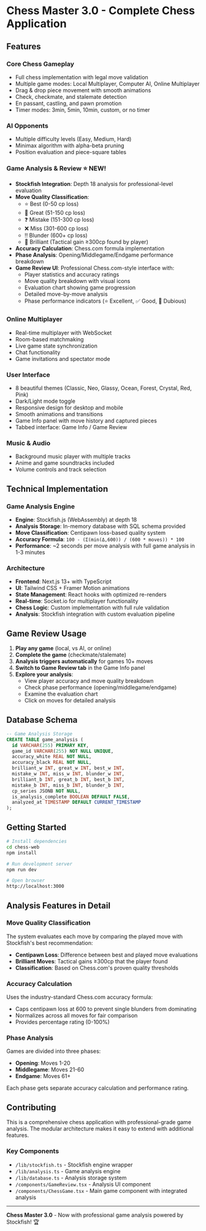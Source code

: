 # Chess Master 3.0 - Complete Chess Application

## Features

### Core Chess Gameplay
- Full chess implementation with legal move validation
- Multiple game modes: Local Multiplayer, Computer AI, Online Multiplayer
- Drag & drop piece movement with smooth animations
- Check, checkmate, and stalemate detection
- En passant, castling, and pawn promotion
- Timer modes: 3min, 5min, 10min, custom, or no timer

### AI Opponents
- Multiple difficulty levels (Easy, Medium, Hard)
- Minimax algorithm with alpha-beta pruning
- Position evaluation and piece-square tables

### Game Analysis & Review ⭐ NEW!
- **Stockfish Integration**: Depth 18 analysis for professional-level evaluation
- **Move Quality Classification**: 
  - ⭐ Best (0-50 cp loss)
  - 🔵 Great (51-150 cp loss)  
  - ❓ Mistake (151-300 cp loss)
  - ❌ Miss (301-600 cp loss)
  - ‼️ Blunder (600+ cp loss)
  - 💠 Brilliant (Tactical gain ≥300cp found by player)
- **Accuracy Calculation**: Chess.com formula implementation
- **Phase Analysis**: Opening/Middlegame/Endgame performance breakdown
- **Game Review UI**: Professional Chess.com-style interface with:
  - Player statistics and accuracy ratings
  - Move quality breakdown with visual icons
  - Evaluation chart showing game progression
  - Detailed move-by-move analysis
  - Phase performance indicators (⭐ Excellent, ✅ Good, 🤔 Dubious)

### Online Multiplayer
- Real-time multiplayer with WebSocket
- Room-based matchmaking
- Live game state synchronization
- Chat functionality
- Game invitations and spectator mode

### User Interface
- 8 beautiful themes (Classic, Neo, Glassy, Ocean, Forest, Crystal, Red, Pink)
- Dark/Light mode toggle
- Responsive design for desktop and mobile
- Smooth animations and transitions
- Game Info panel with move history and captured pieces
- Tabbed interface: Game Info / Game Review

### Music & Audio
- Background music player with multiple tracks
- Anime and game soundtracks included
- Volume controls and track selection

## Technical Implementation

### Game Analysis Engine
- **Engine**: Stockfish.js (WebAssembly) at depth 18
- **Analysis Storage**: In-memory database with SQL schema provided
- **Move Classification**: Centipawn loss-based quality system
- **Accuracy Formula**: `100 - (Σ(min(Δ,600)) / (600 * moves)) * 100`
- **Performance**: ~2 seconds per move analysis with full game analysis in 1-3 minutes

### Architecture
- **Frontend**: Next.js 13+ with TypeScript
- **UI**: Tailwind CSS + Framer Motion animations  
- **State Management**: React hooks with optimized re-renders
- **Real-time**: Socket.io for multiplayer functionality
- **Chess Logic**: Custom implementation with full rule validation
- **Analysis**: Stockfish integration with custom evaluation pipeline

## Game Review Usage

1. **Play any game** (local, vs AI, or online)
2. **Complete the game** (checkmate/stalemate)
3. **Analysis triggers automatically** for games 10+ moves
4. **Switch to Game Review tab** in the Game Info panel
5. **Explore your analysis**:
   - View player accuracy and move quality breakdown
   - Check phase performance (opening/middlegame/endgame)
   - Examine the evaluation chart
   - Click on moves for detailed analysis

## Database Schema

```sql
-- Game Analysis Storage
CREATE TABLE game_analysis (
  id VARCHAR(255) PRIMARY KEY,
  game_id VARCHAR(255) NOT NULL UNIQUE,
  accuracy_white REAL NOT NULL,
  accuracy_black REAL NOT NULL,
  brilliant_w INT, great_w INT, best_w INT, 
  mistake_w INT, miss_w INT, blunder_w INT,
  brilliant_b INT, great_b INT, best_b INT,
  mistake_b INT, miss_b INT, blunder_b INT,
  cp_series JSONB NOT NULL,
  is_analysis_complete BOOLEAN DEFAULT FALSE,
  analyzed_at TIMESTAMP DEFAULT CURRENT_TIMESTAMP
);
```

## Getting Started

```bash
# Install dependencies
cd chess-web
npm install

# Run development server
npm run dev

# Open browser
http://localhost:3000
```

## Analysis Features in Detail

### Move Quality Classification
The system evaluates each move by comparing the played move with Stockfish's best recommendation:

- **Centipawn Loss**: Difference between best and played move evaluations
- **Brilliant Moves**: Tactical gains ≥300cp that the player found
- **Classification**: Based on Chess.com's proven quality thresholds

### Accuracy Calculation
Uses the industry-standard Chess.com accuracy formula:
- Caps centipawn loss at 600 to prevent single blunders from dominating
- Normalizes across all moves for fair comparison
- Provides percentage rating (0-100%)

### Phase Analysis
Games are divided into three phases:
- **Opening**: Moves 1-20
- **Middlegame**: Moves 21-60  
- **Endgame**: Moves 61+

Each phase gets separate accuracy calculation and performance rating.

## Contributing

This is a comprehensive chess application with professional-grade game analysis. The modular architecture makes it easy to extend with additional features.

### Key Components
- `/lib/stockfish.ts` - Stockfish engine wrapper
- `/lib/analysis.ts` - Game analysis engine  
- `/lib/database.ts` - Analysis storage system
- `/components/GameReview.tsx` - Analysis UI component
- `/components/ChessGame.tsx` - Main game component with integrated analysis

---

**Chess Master 3.0** - Now with professional game analysis powered by Stockfish! 🏆
